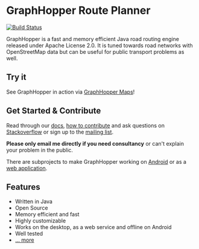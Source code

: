 # GraphHopper Route Planner

[![Build Status](https://secure.travis-ci.org/graphhopper/graphhopper.png?branch=master)](http://travis-ci.org/graphhopper/graphhopper)

GraphHopper is a fast and memory efficient Java road routing engine released under Apache License 2.0.
It is tuned towards road networks with OpenStreetMap data but can be useful for public transport problems as well.

Try it
--------------

See GraphHopper in action via [GraphHopper Maps](http://graphhopper.com/maps)!


Get Started & Contribute
---------------

Read through our [docs](https://github.com/graphhopper/graphhopper/blob/master/docs/index.md), 
[how to contribute](https://github.com/graphhopper/graphhopper/blob/master/CONTRIBUTING.md) and 
ask questions on [Stackoverflow](http://stackoverflow.com/questions/tagged/graphhopper)
or sign up to the [mailing list](http://graphhopper.com/#developers).

**Please only email me directly if you need consultancy** or can't explain your problem in the public.

There are subprojects to make GraphHopper working on [Android](https://github.com/graphhopper/graphhopper/blob/master/docs/android/index.md) or 
as a [web application](https://github.com/graphhopper/graphhopper/tree/master/web).


Features
---------------

 * Written in Java
 * Open Source
 * Memory efficient and fast
 * Highly customizable
 * Works on the desktop, as a web service and offline on Android
 * Well tested
 * [... more](http://graphhopper.com/#overview)